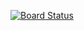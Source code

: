 [![Board Status](https://dev.azure.com/niclas0371/c2cbbeb9-071a-444e-b259-f23b6d7161ad/0a6da8cf-0ac2-40c3-a9bc-d9a129c4fe3e/_apis/work/boardbadge/f09a6935-e9c1-4fb0-889b-8c697d91de23?columnOptions=1)](https://dev.azure.com/niclas0371/c2cbbeb9-071a-444e-b259-f23b6d7161ad/_boards/board/t/0a6da8cf-0ac2-40c3-a9bc-d9a129c4fe3e/Microsoft.RequirementCategory/)
